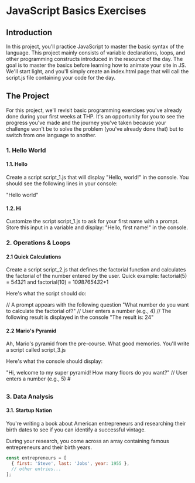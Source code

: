 # JavaScript Basics Exercises

## Introduction

In this project, you'll practice JavaScript to master the basic syntax of the language. This project mainly consists of variable declarations, loops, and other programming constructs introduced in the resource of the day. The goal is to master the basics before learning how to animate your site in JS. We'll start light, and you'll simply create an index.html page that will call the script.js file containing your code for the day.

## The Project

For this project, we'll revisit basic programming exercises you've already done during your first weeks at THP. It's an opportunity for you to see the progress you've made and the journey you've taken because your challenge won't be to solve the problem (you've already done that) but to switch from one language to another.

### 1. Hello World

#### 1.1. Hello

Create a script script_1.js that will display "Hello, world!" in the console. You should see the following lines in your console:

"Hello world"

#### 1.2. Hi

Customize the script script_1.js to ask for your first name with a prompt. Store this input in a variable and display: "Hello, first name!" in the console.

### 2. Operations & Loops

#### 2.1 Quick Calculations

Create a script script_2.js that defines the factorial function and calculates the factorial of the number entered by the user. Quick example: factorial(5) = 5*4*3*2*1 and factorial(10) = 10*9*8*7*6*5*4*3*2*1

Here's what the script should do:

// A prompt appears with the following question
"What number do you want to calculate the factorial of?"
// User enters a number (e.g., 4)
// The following result is displayed in the console
"The result is: 24"

#### 2.2 Mario's Pyramid

Ah, Mario's pyramid from the pre-course. What good memories. You'll write a script called script_3.js

Here's what the console should display:

"Hi, welcome to my super pyramid! How many floors do you want?"
  // User enters a number (e.g., 5)
    #
   ##
  ###
 ####
#####

### 3. Data Analysis

#### 3.1. Startup Nation

You're writing a book about American entrepreneurs and researching their birth dates to see if you can identify a successful vintage.

During your research, you come across an array containing famous entrepreneurs and their birth years.

```javascript
const entrepreneurs = [
  { first: 'Steve', last: 'Jobs', year: 1955 },
  // other entries...
];
